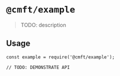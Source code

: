 # `@cmft/example`

> TODO: description

## Usage

```
const example = require('@cmft/example');

// TODO: DEMONSTRATE API
```
